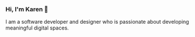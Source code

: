 ### Hi, I'm Karen 👋

I am a software developer and designer who is passionate about developing meaningful digital spaces.



<!--
**kpolanco-arch/kpolanco-arch** is a ✨ _special_ ✨ repository because its `README.md` (this file) appears on your GitHub profile.
📫 How to reach me: 

karenopolanco@gmail.com
https://angel.co/u/karen-polanco-2
https://www.linkedin.com/in/karen-polanco-374721180/
Here are some ideas to get you started:

- 🔭 I’m currently working on ...
- 🌱 I’m currently learning ...
- 👯 I’m looking to collaborate on ...
- 🤔 I’m looking for help with ...
- 💬 Ask me about ...
- 📫 How to reach me: ...
- 😄 Pronouns: ...
- ⚡ Fun fact: ...
-->
